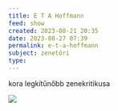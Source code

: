 ```yaml
---
title: E T A Hoffmann
feed: show
created: 2023-08-21 20:35
date: 2023-08-27 07:39
permalink: e-t-a-hoffmann
subject: zenetöri
type: 
---
```


kora legkítűnőbb zenekritikusa

![](https://pushkinpress.com/wp-content/uploads/2020/08/HOFFMANN-WEBSITE.jpg)